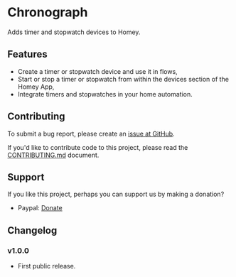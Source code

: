 # Chronograph

Adds timer and stopwatch devices to Homey.

## Features

* Create a timer or stopwatch device and use it in flows,
* Start or stop a timer or stopwatch from within the devices section of the Homey App,
* Integrate timers and stopwatches in your home automation.

## Contributing

To submit a bug report, please create an [issue at GitHub](https://github.com/fellownet/timers/issues/new).

If you'd like to contribute code to this project, please read the
[CONTRIBUTING.md](https://github.com/fellownet/timers/blob/master/CONTRIBUTING.md) document.

## Support

If you like this project, perhaps you can support us by making a donation?
- Paypal: [Donate](https://www.paypal.com/cgi-bin/webscr?cmd=_s-xclick&hosted_button_id=VQNGE3N5L6MKS)

## Changelog

### v1.0.0

* First public release.